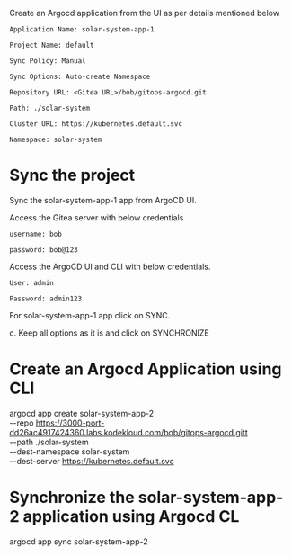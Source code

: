 Create an Argocd application from the UI as per details mentioned below


    Application Name: solar-system-app-1

    Project Name: default

    Sync Policy: Manual

    Sync Options: Auto-create Namespace

    Repository URL: <Gitea URL>/bob/gitops-argocd.git

    Path: ./solar-system

    Cluster URL: https://kubernetes.default.svc

    Namespace: solar-system

# Sync the project

Sync the solar-system-app-1 app from ArgoCD UI.


Access the Gitea server with below credentials

    username: bob

    password: bob@123


Access the ArgoCD UI and CLI with below credentials.

    User: admin

    Password: admin123

 For solar-system-app-1 app click on SYNC.

c. Keep all options as it is and click on SYNCHRONIZE

# Create an Argocd Application using CLI
argocd app create solar-system-app-2 \
--repo https://3000-port-dd26ac4917424360.labs.kodekloud.com/bob/gitops-argocd.gitt \
--path ./solar-system \
--dest-namespace solar-system \
--dest-server https://kubernetes.default.svc

# Synchronize the solar-system-app-2 application using Argocd CL

argocd app sync solar-system-app-2


